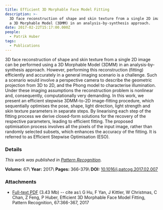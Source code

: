 ```yaml
---
title: Efficient 3D Morphable Face Model Fitting
description: >-
  3D face reconstruction of shape and skin texture from a single 2D image using
  a 3D Morphable Model (3DMM) in an analysis-by-synthesis approach.
date: 2017-02-22T15:17:00.000Z
people:
  - Patrik Huber
tags:
  - Publications
---
```


3D face reconstruction of shape and skin texture from a single 2D image can be
performed using a 3D Morphable Model (3DMM) in an analysis-by-synthesis
approach. However, performing this reconstruction (fitting) efficiently and
accurately in a general imaging scenario is a challenge. Such a scenario would
involve a perspective camera to describe the geometric projection from 3D to 2D,
and the Phong model to characterise illumination. Under these imaging
assumptions the reconstruction problem is nonlinear and, consequently,
computationally very demanding. In this work, we present an efficient stepwise
3DMM-to-2D image-fitting procedure, which sequentially optimises the pose,
shape, light direction, light strength and skin texture parameters in separate
steps. By linearising each step of the fitting process we derive closed-form
solutions for the recovery of the respective parameters, leading to efficient
fitting. The proposed optimisation process involves all the pixels of the input
image, rather than randomly selected subsets, which enhances the accuracy of the
fitting. It is referred to as Efficient Stepwise Optimisation (ESO).


### Details

*This work was published in [Pattern Recognition][PR].*


**Volume:** 67\\
**Year:** 2017\\
**Pages:** 366-379\\
**DOI:** [10.1016/j.patcog.2017.02.007][DOI]


### Attachments

* [Full-text PDF][FULLTEXT] (3.43 Mb) -- cite as:\\
G Hu, F Yan, J Kittler, W Christmas, C Chan, Z Feng, P Huber, Efficient 3D
Morphable Face Model Fitting, Pattern Recognition, 67:366-367, 2017



[DOI]: //dx.doi.org/10.1016/j.patcog.2017.02.007
[FULLTEXT]: //ln.facer2vm.org/pr2017-eso_pdf
[PR]: //www.journals.elsevier.com/pattern-recognition
